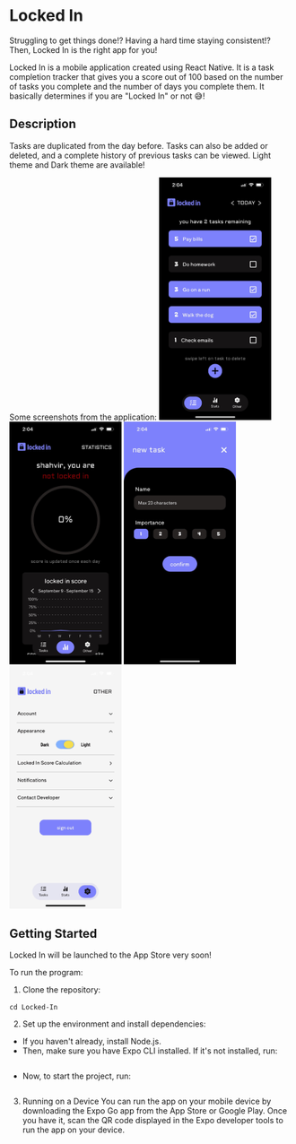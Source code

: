 # Locked In

Struggling to get things done!? Having a hard time staying consistent!? Then, Locked In is the right app for you!

Locked In is a mobile application created using React Native. It is a task completion 
tracker that gives you a score out of 100 based on the number of tasks you complete and the number of days you
complete them. It basically determines if you are "Locked In" or not 😅!

## Description

Tasks are duplicated from the day before. Tasks can also be added or deleted, and a complete history of previous tasks can be viewed.
Light theme and Dark theme are available!

Some screenshots from the application:
<img src="screenshots/unnamed.jpg" alt="image1" width="200"/>
<img src="screenshots/unnamed-1.jpg" alt="image2" width="200"/>
<img src="screenshots/unnamed-2.jpg" alt="image3" width="200"/>
<img src="screenshots/unnamed-3.jpg" alt="image4" width="200"/>


## Getting Started

Locked In will be launched to the App Store very soon!

To run the program:

1. Clone the repository:

 ```git clone https://github.com/shahvir-w/Locked-In.git
 cd Locked-In
 ```

2. Set up the environment and install dependencies:
- If you haven't already, install Node.js.
- Then, make sure you have Expo CLI installed. If it's not installed, run:
 
 ```npm install -g expo-cli
 ```

- Now, to start the project, run:
 
 ```npx expo start
 ```

3. Running on a Device
You can run the app on your mobile device by downloading the Expo Go app from the App Store or Google Play. Once you have it, scan the QR code displayed in the Expo developer tools to run the app on your device.